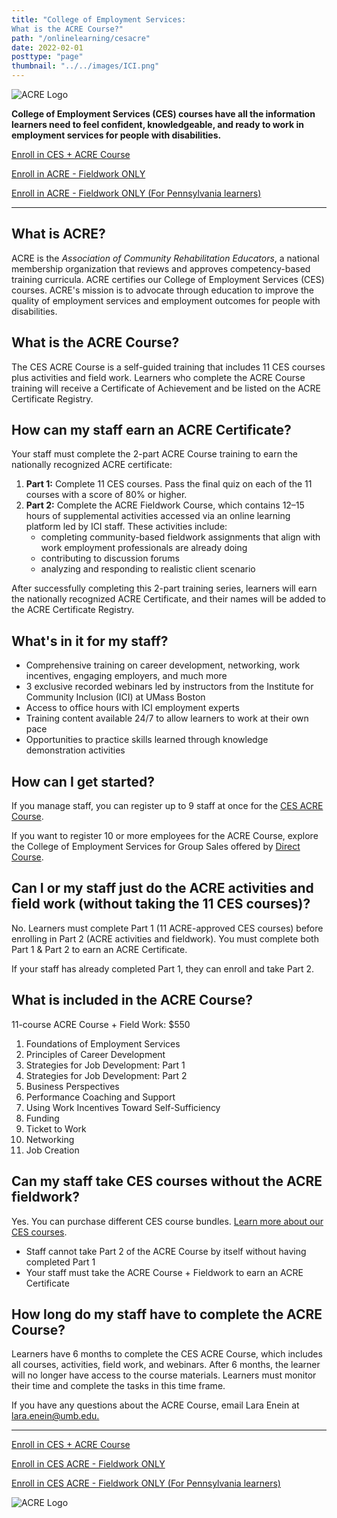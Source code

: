 ```yaml
---
title: "College of Employment Services:
What is the ACRE Course?"
path: "/onlinelearning/cesacre"
date: 2022-02-01
posttype: "page"
thumbnail: "../../images/ICI.png"
---
```

<div class="row ">
  <div class="col-sm-4 text-center"><p>
    <img src="ici_acre.jpg" alt="ACRE Logo"></a></p>
</div>
  <div class="col-sm-8  align-self-center"><p class="lead blue"><strong>College of Employment Services (CES) courses have all the information learners need to feel confident, knowledgeable, and ready to work in employment services for people with disabilities.</strong> </p>
  <p><a class="btn btn-primary" href="https://elearning.communityinclusion.org/browse/ces/programs/ces-acre-bundle">Enroll in CES + ACRE Course</a> </p>
  <p><a class="btn btn-primary" href="https://elearning.communityinclusion.org/browse/ces/courses/ces-acre-2024---fieldwork-only-course">Enroll in ACRE - Fieldwork ONLY</a></p>
  <p><a class="btn btn-primary" href="https://elearning.communityinclusion.org/browse/ces/courses/ces-acre-2024-fieldwork-only-course-for-pennsylvania-learners">Enroll in ACRE - Fieldwork ONLY (For Pennsylvania learners)</a>
  </p>
    </div>
</div>
<hr>
<h2 class="h3 card-title">What is ACRE?</h2>
    <p>ACRE is the <em>Association of Community Rehabilitation Educators</em>, a national membership organization that reviews and approves competency-based training curricula. ACRE certifies our College of Employment Services (CES) courses. ACRE's mission is to advocate through education to improve the quality of employment services and employment outcomes for people with disabilities.</p>
<h2 class="h3 card-title">What is the ACRE Course?</h2>
<p>The CES ACRE Course is a self-guided training that includes 11 CES courses plus activities and field work. Learners who complete the ACRE Course training will receive a Certificate of Achievement and be listed on the ACRE Certificate Registry. </p>

<h2 class="h3 card-title">How can my staff earn an ACRE Certificate?</h2>
<div class="row ">
  <div class="col-sm-7">
    <p>Your staff must complete the 2-part ACRE Course training to earn the nationally recognized ACRE certificate:</p>
    <ol>
      <li><strong>Part 1:</strong> Complete 11 CES courses. Pass the final quiz on each of the 11 courses with a score of 80% or higher.</li>
      <li><strong>Part 2:</strong> Complete the ACRE Fieldwork Course, which contains 12–15 hours of supplemental activities accessed via an online learning platform led by ICI staff. These activities include: 
      <ul>
      <li>completing community-based fieldwork assignments that align with work employment professionals are already doing</li>
      <li>contributing to discussion forums</li>
      <li>analyzing and responding to realistic client scenario</li
      </ul>
    </ol>
    <p>After successfully completing this 2-part training series, learners will earn the nationally recognized ACRE Certificate, and their names will be added to the ACRE Certificate Registry.</p>
   
</div>
  <div class="col-sm-5">
    <div class="card border-success mb-3">
      <div class="card-body">
        <h2 class="h3">What's in it for my staff?</h2>
    <ul>
    <li>Comprehensive training on career development, networking, work incentives, engaging employers, and much more</li>
    <li>3 exclusive recorded webinars led by instructors from the Institute for Community Inclusion (ICI) at UMass Boston</li>
    <li>Access to office hours with ICI employment experts</li>
    <li>Training content available 24/7 to allow learners to work at their own pace</li>
    <li>Opportunities to practice skills learned through knowledge demonstration activities</li>
    </ul>
      </div>
    </div>    
    </div>
</div>


<h2 class="h3 card-title">How can I get started? </h2>
<p>If you manage staff, you can register up to 9 staff at once for the <a href="https://elearning.communityinclusion.org/browse/ces/programs/ces-acreplus">CES ACRE Course</a>. </p>

<p>If you want to register 10 or more employees for the ACRE Course, explore the College of Employment Services for Group Sales offered by <a href="https://directcourseonline.com/employment-services/">Direct Course</a>. </p>


<h2 class="h3 card-title">Can I or my staff just do the ACRE activities and field work (without taking the 11 CES courses)? </h2>
<p>No. Learners must complete Part 1 (11 ACRE-approved CES courses) before enrolling in Part 2 (ACRE activities and fieldwork). You must complete both Part 1 & Part 2 to earn an ACRE Certificate. </p>

<p>If your staff has already completed Part 1, they can enroll and take Part 2. </p>


<h2 class="h3 card-title">What is included in the ACRE Course?</h2>
<p>11-course ACRE Course + Field Work: $550 </p>
<ol>
<li>Foundations of Employment Services</li>
<li>Principles of Career Development</li>
<li>Strategies for Job Development: Part 1</li>
<li>Strategies for Job Development: Part 2</li>
<li>Business Perspectives</li>
<li>Performance Coaching and Support</li>
<li>Using Work Incentives Toward Self-Sufficiency</li>
<li>Funding</li>
<li>Ticket to Work</li>
<li>Networking</li>
<li>Job Creation</li>
</ol>

<h2 class="h3 card-title">Can my staff take CES courses without the ACRE fieldwork?</h2>
<p>Yes. You can purchase different CES course bundles. <a href="/onlinelearning/ces/">Learn more about our CES courses</a>.</p>

<ul>
  <li>Staff cannot take Part 2 of the ACRE Course by itself without having completed Part 1</li>
  <li>Your staff must take the ACRE Course + Fieldwork to earn an ACRE Certificate</li>
</ul>

<h2 class="h3 card-title">How long do my staff have to complete the ACRE Course?</h2>
<p>Learners have 6 months to complete the CES ACRE Course, which includes all courses, activities, field work, and webinars. After 6 months, the learner will no longer have access to the course materials. Learners must monitor their time and complete the tasks in this time frame.  </p>
<p>If you have any questions about the ACRE Course, email Lara Enein at <a href="mailto:lara.enein@umb.edu">lara.enein@umb.edu.</a></p>
<hr>
<div class="row ">
  <div class="text-center align-self-center">
    <p><a class="btn btn-primary" href="https://elearning.communityinclusion.org/browse/ces/programs/ces-acre-bundle">Enroll in CES + ACRE Course</a> </p>
  <p><a class="btn btn-primary" href="https://elearning.communityinclusion.org/browse/ces/courses/ces-acre-2024---fieldwork-only-course">Enroll in CES ACRE - Fieldwork ONLY</a></p>
  <p><a class="btn btn-primary" href="https://elearning.communityinclusion.org/browse/ces/courses/ces-acre-2024-fieldwork-only-course-for-pennsylvania-learners">Enroll in CES ACRE - Fieldwork ONLY (For Pennsylvania learners)</a>
  </p>
    <p>
      <img src="ici_acre.jpg" alt="ACRE Logo"></a></p>
    </div>
</div>
